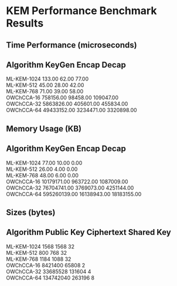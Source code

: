 KEM Performance Benchmark Results
===============================

Time Performance (microseconds)
---------------------------------
Algorithm            KeyGen          Encap           Decap          
----------------------------------------------------------------------
ML-KEM-1024          133.00          62.00           77.00          
ML-KEM-512           45.00           28.00           42.00          
ML-KEM-768           71.00           39.00           58.00          
OWChCCA-16           758156.00       98458.00        109047.00      
OWChCCA-32           5863826.00      405601.00       455834.00      
OWChCCA-64           49433152.00     3234471.00      3320898.00     

Memory Usage (KB)
------------------
Algorithm            KeyGen          Encap           Decap          
----------------------------------------------------------------------
ML-KEM-1024          77.00           10.00           0.00           
ML-KEM-512           26.00           4.00            0.00           
ML-KEM-768           48.00           6.00            0.00           
OWChCCA-16           10179171.00     963722.00       1087009.00     
OWChCCA-32           76704741.00     3769073.00      4251144.00     
OWChCCA-64           595260139.00    16138943.00     18183155.00    

Sizes (bytes)
-------------
Algorithm            Public Key      Ciphertext      Shared Key     
----------------------------------------------------------------------
ML-KEM-1024          1568            1568            32             
ML-KEM-512           800             768             32             
ML-KEM-768           1184            1088            32             
OWChCCA-16           8421400         65808           2              
OWChCCA-32           33685528        131604          4              
OWChCCA-64           134742040       263196          8              

